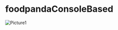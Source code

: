 # foodpandaConsoleBased
![Picture1](https://user-images.githubusercontent.com/80712253/184488350-b56899c9-c837-4928-b345-83555e9c178c.png)
